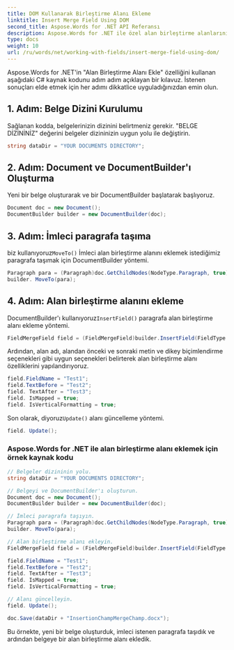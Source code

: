```yaml
---
title: DOM Kullanarak Birleştirme Alanı Ekleme
linktitle: Insert Merge Field Using DOM
second_title: Aspose.Words for .NET API Referansı
description: Aspose.Words for .NET ile özel alan birleştirme alanlarını Word belgelerinize nasıl ekleyeceğinizi öğrenin.
type: docs
weight: 10
url: /ru/words/net/working-with-fields/insert-merge-field-using-dom/
---
```


Aspose.Words for .NET'in "Alan Birleştirme Alanı Ekle" özelliğini kullanan aşağıdaki C# kaynak kodunu adım adım açıklayan bir kılavuz. İstenen sonuçları elde etmek için her adımı dikkatlice uyguladığınızdan emin olun.

## 1. Adım: Belge Dizini Kurulumu

Sağlanan kodda, belgelerinizin dizinini belirtmeniz gerekir. "BELGE DİZİNİNİZ" değerini belgeler dizininizin uygun yolu ile değiştirin.

```csharp
string dataDir = "YOUR DOCUMENTS DIRECTORY";
```

## 2. Adım: Document ve DocumentBuilder'ı Oluşturma

Yeni bir belge oluşturarak ve bir DocumentBuilder başlatarak başlıyoruz.

```csharp
Document doc = new Document();
DocumentBuilder builder = new DocumentBuilder(doc);
```

## 3. Adım: İmleci paragrafa taşıma

 biz kullanıyoruz`MoveTo()` İmleci alan birleştirme alanını eklemek istediğimiz paragrafa taşımak için DocumentBuilder yöntemi.

```csharp
Paragraph para = (Paragraph)doc.GetChildNodes(NodeType.Paragraph, true)[0];
builder. MoveTo(para);
```

## 4. Adım: Alan birleştirme alanını ekleme

 DocumentBuilder'ı kullanıyoruz`InsertField()` paragrafa alan birleştirme alanı ekleme yöntemi.

```csharp
FieldMergeField field = (FieldMergeField)builder.InsertField(FieldType.FieldMergeField, false);
```

Ardından, alan adı, alandan önceki ve sonraki metin ve dikey biçimlendirme seçenekleri gibi uygun seçenekleri belirterek alan birleştirme alanı özelliklerini yapılandırıyoruz.

```csharp
field.FieldName = "Test1";
field.TextBefore = "Test2";
field. TextAfter = "Test3";
field. IsMapped = true;
field. IsVerticalFormatting = true;
```

 Son olarak, diyoruz`Update()` alanı güncelleme yöntemi.

```csharp
field. Update();
```

### Aspose.Words for .NET ile alan birleştirme alanı eklemek için örnek kaynak kodu

```csharp
// Belgeler dizininin yolu.
string dataDir = "YOUR DOCUMENTS DIRECTORY";

// Belgeyi ve DocumentBuilder'ı oluşturun.
Document doc = new Document();
DocumentBuilder builder = new DocumentBuilder(doc);

// İmleci paragrafa taşıyın.
Paragraph para = (Paragraph)doc.GetChildNodes(NodeType.Paragraph, true)[0];
builder. MoveTo(para);

// Alan birleştirme alanı ekleyin.
FieldMergeField field = (FieldMergeField)builder.InsertField(FieldType.FieldMergeField, false);

field.FieldName = "Test1";
field.TextBefore = "Test2";
field. TextAfter = "Test3";
field. IsMapped = true;
field. IsVerticalFormatting = true;

// Alanı güncelleyin.
field. Update();

doc.Save(dataDir + "InsertionChampMergeChamp.docx");
```

Bu örnekte, yeni bir belge oluşturduk, imleci istenen paragrafa taşıdık ve ardından belgeye bir alan birleştirme alanı ekledik.